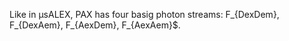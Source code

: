 Like in μsALEX, PAX has four basig photon streams: 
F_{DexDem}, F_{DexAem}, F_{AexDem}, F_{AexAem}$.